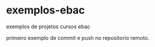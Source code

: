 # exemplos-ebac
exemplos de projetos cursos ebac 

primeiro exemplo de commit e push no repositorio remoto.

